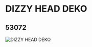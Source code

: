 # DIZZY HEAD DEKO
## 53072
![DIZZY HEAD DEKO](https://lc-www-live-s.legocdn.com/media/bricks/5/2/4263671.jpg)